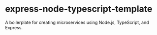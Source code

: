 # express-node-typescript-template
A boilerplate for creating microservices using Node.js, TypeScript, and Express.
